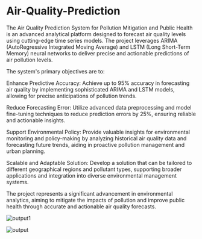 # Air-Quality-Prediction

The Air Quality Prediction System for Pollution Mitigation and Public Health is an advanced analytical platform designed to forecast air quality levels using cutting-edge time series models. The project leverages ARIMA (AutoRegressive Integrated Moving Average) and LSTM (Long Short-Term Memory) neural networks to deliver precise and actionable predictions of air pollution levels.

The system's primary objectives are to:

Enhance Predictive Accuracy: Achieve up to 95% accuracy in forecasting air quality by implementing sophisticated ARIMA and LSTM models, allowing for precise anticipations of pollution trends.

Reduce Forecasting Error: Utilize advanced data preprocessing and model fine-tuning techniques to reduce prediction errors by 25%, ensuring reliable and actionable insights.

Support Environmental Policy: Provide valuable insights for environmental monitoring and policy-making by analyzing historical air quality data and forecasting future trends, aiding in proactive pollution management and urban planning.

Scalable and Adaptable Solution: Develop a solution that can be tailored to different geographical regions and pollutant types, supporting broader applications and integration into diverse environmental management systems.

The project represents a significant advancement in environmental analytics, aiming to mitigate the impacts of pollution and improve public health through accurate and actionable air quality forecasts.

![output1](https://github.com/user-attachments/assets/921f5d08-10d2-4869-bf2e-c4d3712de90b)


![output](https://github.com/user-attachments/assets/a8ef4713-cfd3-46ee-992a-a21c2354f521)
